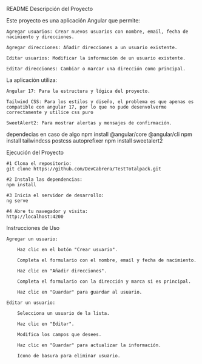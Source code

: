 README
Descripción del Proyecto

Este proyecto es una aplicación Angular que permite:

    Agregar usuarios: Crear nuevos usuarios con nombre, email, fecha de nacimiento y direcciones.

    Agregar direcciones: Añadir direcciones a un usuario existente.

    Editar usuarios: Modificar la información de un usuario existente.

    Editar direcciones: Cambiar o marcar una dirección como principal.

La aplicación utiliza:

    Angular 17: Para la estructura y lógica del proyecto.

    Tailwind CSS: Para los estilos y diseño, el problema es que apenas es compatible con angular 17, por lo que no pude desenvolverme correctamente y utilice css puro

    SweetAlert2: Para mostrar alertas y mensajes de confirmación.
    
dependecias en caso de algo
npm install @angular/core @angular/cli
npm install tailwindcss postcss autoprefixer
npm install sweetalert2

Ejecución del Proyecto

    #1 Clona el repositorio:
    git clone https://github.com/DevCabrera/TestTotalpack.git
    
    #2 Instala las dependencias:
    npm install

    #3 Inicia el servidor de desarrollo:
    ng serve

    #4 Abre tu navegador y visita:
    http://localhost:4200
Instrucciones de Uso

    Agregar un usuario:

        Haz clic en el botón "Crear usuario".

        Completa el formulario con el nombre, email y fecha de nacimiento.

        Haz clic en "Añadir direcciones".

        Completa el formulario con la dirección y marca si es principal.

        Haz clic en "Guardar" para guardar al usuario.

    Editar un usuario:

        Selecciona un usuario de la lista.

        Haz clic en "Editar".

        Modifica los campos que desees.

        Haz clic en "Guardar" para actualizar la información.

        Icono de basura para eliminar usuario.

  
